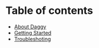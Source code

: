 # Table of contents

* [About Daggy](README.md)
* [Getting Started](getting-started.md)
* [Troubleshoting](troubleshoting.md)

